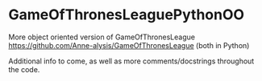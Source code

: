 # GameOfThronesLeaguePythonOO
More object oriented version of GameOfThronesLeague https://github.com/Anne-alysis/GameOfThronesLeague (both in Python)

Additional info to come, as well as more comments/docstrings throughout the code.  
